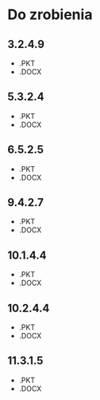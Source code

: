 # Do zrobienia

## 3.2.4.9

- .PKT
- .DOCX

## 5.3.2.4

- .PKT
- .DOCX

## 6.5.2.5

- .PKT
- .DOCX

## 9.4.2.7

- .PKT
- .DOCX

## 10.1.4.4

- .PKT
- .DOCX

## 10.2.4.4

- .PKT
- .DOCX

## 11.3.1.5

- .PKT
- .DOCX
